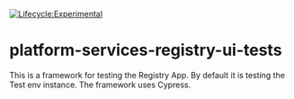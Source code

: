 [![Lifecycle:Experimental](https://img.shields.io/badge/Lifecycle-Experimental-339999)](<Redirect-URL>)

# platform-services-registry-ui-tests

This is a framework for testing the Registry App. 
By default it is testing the Test env instance.
The framework uses Cypress.
